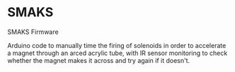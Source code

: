 # SMAKS
SMAKS Firmware

Arduino code to manually time the firing of solenoids in order to accelerate a magnet through an arced acrylic tube, with IR sensor monitoring to check whether the magnet makes it across and try again if it doesn't.
